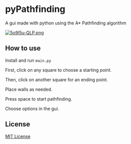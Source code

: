 # pyPathfinding
A gui made with python using the A* Pathfinding algorithm  

[![5o9l5u-QLP.png](https://i.postimg.cc/R01zxFnG/5o9l5u-QLP.png)](https://postimg.cc/mcrnQTjF)

## How to use
Install and run `main.py`

First, click on any square to choose a starting point.

Then, click on another square for an ending point.

Place walls as needed.

Press space to start pathfinding.

Choose options in the gui.

## License
[MIT License](https://choosealicense.com/licenses/mit/)
